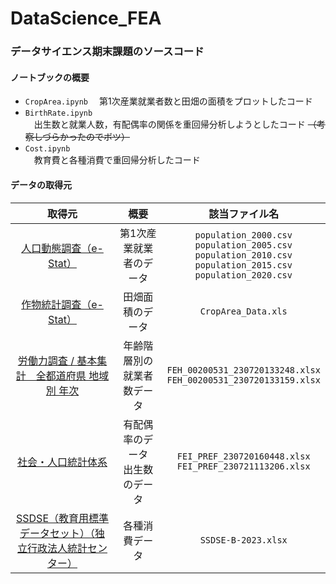 # DataScience_FEA
 
### データサイエンス期末課題のソースコード

#### ノートブックの概要
- `CropArea.ipynb`
　第1次産業就業者数と田畑の面積をプロットしたコード
- `BirthRate.ipynb`  
　出生数と就業人数，有配偶率の関係を重回帰分析しようとしたコード  ~~（考察しづらかったのでボツ）~~
- `Cost.ipynb`  
　教育費と各種消費で重回帰分析したコード

#### データの取得元

| 取得元 | 概要 | 該当ファイル名 |
| :--: | :--: | :--: |
| [人口動態調査（e-Stat）](https://www.e-stat.go.jp/stat-search/files?page=1&layout=datalist&toukei=00450011&tstat=000001028897&cycle=8&tclass1=000001053122&tclass2=000001053130&result_page=1&tclass3val=0&metadata=1&data=1)  | 第1次産業就業者のデータ | `population_2000.csv`<br>`population_2005.csv`<br>`population_2010.csv`<br>`population_2015.csv`<br>`population_2020.csv`|
| [作物統計調査（e-Stat）](https://www.e-stat.go.jp/stat-search/files?page=1&layout=datalist&toukei=00500215&tstat=000001013427&cycle=0&tclass1=000001032270&tclass2=000001034721&tclass3val=0)  | 田畑面積のデータ | `CropArea_Data.xls` |
| [労働力調査 / 基本集計　全都道府県 地域別 年次](https://www.e-stat.go.jp/stat-search/database?page=1&layout=datalist&stat_infid=000032045605&statdisp_id=0003009700)  | 年齢階層別の就業者数データ | `FEH_00200531_230720133248.xlsx`<br>`FEH_00200531_230720133159.xlsx` |
| [社会・人口統計体系](https://www.e-stat.go.jp/regional-statistics/ssdsview)  | 有配偶率のデータ<br>出生数のデータ | `FEI_PREF_230720160448.xlsx`<br>`FEI_PREF_230721113206.xlsx` |
| [SSDSE（教育用標準データセット）（独立行政法人統計センター）](https://www.nstac.go.jp/use/literacy/ssdse/)  | 各種消費データ | `SSDSE-B-2023.xlsx` |